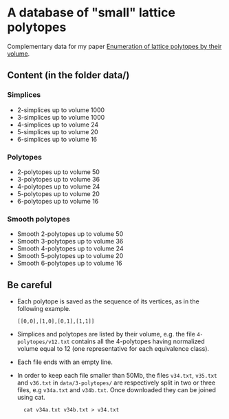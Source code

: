 # A database of "small" lattice polytopes

Complementary data for my paper [Enumeration of lattice polytopes by their volume](https://arxiv.org/abs/1811.03357).

## Content (in the folder data/)

### Simplices
* 2-simplices up to volume 1000
* 3-simplices up to volume 1000
* 4-simplices up to volume 24
* 5-simplices up to volume 20
* 6-simplices up to volume 16

### Polytopes
* 2-polytopes up to volume 50
* 3-polytopes up to volume 36
* 4-polytopes up to volume 24
* 5-polytopes up to volume 20
* 6-polytopes up to volume 16

### Smooth polytopes
* Smooth 2-polytopes up to volume 50
* Smooth 3-polytopes up to volume 36
* Smooth 4-polytopes up to volume 24
* Smooth 5-polytopes up to volume 20
* Smooth 6-polytopes up to volume 16

## Be careful

* Each polytope is saved as the sequence of its vertices, as in the following example.
    
      [[0,0],[1,0],[0,1],[1,1]]
    
* Simplices and polytopes are listed by their volume, e.g. the file ``4-polytopes/v12.txt`` contains all the 4-polytopes having normalized volume equal to 12 (one representative for each equivalence class).
* Each file ends with an empty line.
* In order to keep each file smaller than 50Mb, the files ``v34.txt``, ``v35.txt`` and ``v36.txt`` in ``data/3-polytopes/`` are respectively split in two or three files, e.g ``v34a.txt`` and ``v34b.txt``. Once downloaded they can be joined using cat.

        cat v34a.txt v34b.txt > v34.txt
